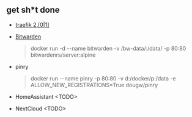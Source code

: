## get sh*t done


- [traefik 2.\[0|1\]](https://containo.us/blog/traefik-2-0-docker-101-fc2893944b9d/)
- [Bitwarden](https://hub.docker.com/r/bitwardenrs/server)
   > docker run -d --name bitwarden -v /bw-data/:/data/ -p 80:80 bitwardenrs/server:alpine

- pinry
  > docker run --name pinry -p 80:80 -v d:/docker/p:/data -e ALLOW_NEW_REGISTRATIONS=True dougw/pinry

- HomeAssistant \<TODO>
- NextCloud \<TODO>

